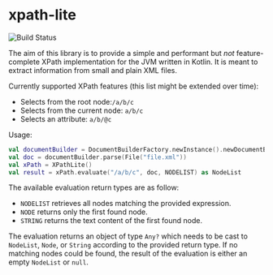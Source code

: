 # xpath-lite
![Build Status](https://travis-ci.org/schmist/xpath-lite.svg?branch=master)

The aim of this library is to provide a simple and performant but *not* feature-complete XPath implementation for the JVM written in Kotlin. It is meant to extract information from small and plain XML files.

Currently supported XPath features (this list might be extended over time):
* Selects from the root node:`/a/b/c`
* Selects from the current node: `a/b/c`
* Selects an attribute: `a/b/@c`

Usage:
```kotlin
val documentBuilder = DocumentBuilderFactory.newInstance().newDocumentBuilder()
val doc = documentBuilder.parse(File("file.xml"))
val xPath = XPathLite()
val result = xPath.evaluate("/a/b/c", doc, NODELIST) as NodeList
```

The available evaluation return types are as follow:
* `NODELIST` retrieves all nodes matching the provided expression.
* `NODE` returns only the first found node.
* `STRING` returns the text content of the first found node.

The evaluation returns an object of type `Any?` which needs to be cast to `NodeList`, `Node`, or `String` according to the provided return type. If no matching nodes could be found, the result of the evaluation is either an empty `NodeList` or `null`.